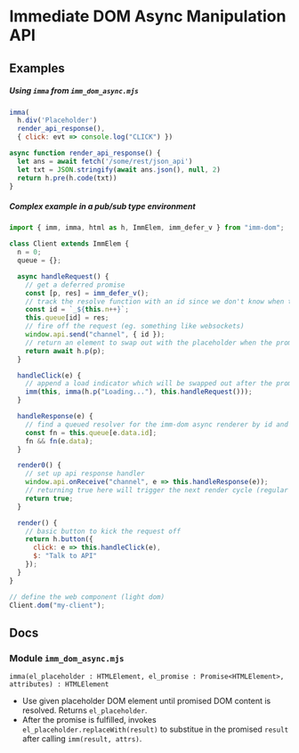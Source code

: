 # Immediate DOM Async Manipulation API

## Examples

##### Using `imma` from `imm_dom_async.mjs`

```javascript
imma(
  h.div('Placeholder')
  render_api_response(),
  { click: evt => console.log("CLICK") })

async function render_api_response() {
  let ans = await fetch('/some/rest/json_api')
  let txt = JSON.stringify(await ans.json(), null, 2)
  return h.pre(h.code(txt))
}
```

##### Complex example in a pub/sub type environment

```javascript
import { imm, imma, html as h, ImmElem, imm_defer_v } from "imm-dom";

class Client extends ImmElem {
  n = 0;
  queue = {};

  async handleRequest() {
    // get a deferred promise
    const [p, res] = imm_defer_v();
    // track the resolve function with an id since we don't know when the response will get handled
    const id = `_${this.n++}`;
    this.queue[id] = res;
    // fire off the request (eg. something like websockets)
    window.api.send("channel", { id });
    // return an element to swap out with the placeholder when the promise is resolved
    return await h.p(p);
  }

  handleClick(e) {
    // append a load indicator which will be swapped out after the promise resolves in this.handleRequest
    imm(this, imma(h.p("Loading..."), this.handleRequest()));
  }

  handleResponse(e) {
    // find a queued resolver for the imm-dom async renderer by id and call it with data
    const fn = this.queue[e.data.id];
    fn && fn(e.data);
  }

  render0() {
    // set up api response handler
    window.api.onReceive("channel", e => this.handleResponse(e));
    // returning true here will trigger the next render cycle (regular #render)
    return true;
  }

  render() {
    // basic button to kick the request off
    return h.button({
      click: e => this.handleClick(e),
      $: "Talk to API"
    });
  }
}

// define the web component (light dom)
Client.dom("my-client");
```

## Docs

### Module `imm_dom_async.mjs`

`imma(el_placeholder : HTMLElement, el_promise : Promise<HTMLElement>, attributes) : HTMLElement`

- Use given placeholder DOM element until promised DOM content is resolved. Returns `el_placeholder`.
- After the promise is fulfilled, invokes `el_placeholder.replaceWith(result)` to substitue in the promised `result` after calling `imm(result, attrs)`.